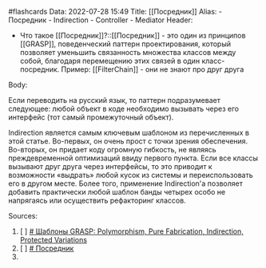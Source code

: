 #flashcards
Data: 2022-07-28 15:49
Title: [[Посредник]]
Alias:
	- Посредник
	- Indirection
	- Controller
	- Mediator
Header:
- Что такое [[Посредник]]?::[[Посредник]] - это один из принципов [[GRASP]],  поведенческий паттерн проектирования, который позволяет уменьшить связанность множества классов между собой, благодаря перемещению этих связей в один класс-посредник. Пример: [[FilterChain]] - они не знают про друг друга
<!--SR:!2023-03-12,1,130-->

Body:

Если переводить на русский язык, то паттерн подразумевает следующее: любой объект в коде необходимо вызывать через его интерфейс (тот самый промежуточный объект).  
  
Indirection является самым ключевым шаблоном из перечисленных в этой статье. Во-первых, он очень прост с точки зрения обеспечения. Во-вторых, он придает коду огромную гибкость, не являясь преждевременной оптимизаций ввиду первого пункта. Если все классы вызывают друг друга через интерфейсы, то это приводит к возможности «выдрать» любой кусок из системы и переиспользовать его в другом месте. Более того, применение Indirection'а позволяет добавить практически любой шаблон банды четырех особо не напрягаясь или осуществить рефакторинг классов.


Sources:
1) [ ] [# Шаблоны GRASP: Polymorphism, Pure Fabrication, Indirection, Protected Variations](https://habr.com/ru/company/otus/blog/521476/)
2) [ ] [# Посредник](https://refactoring.guru/ru/design-patterns/mediator)
3) 
